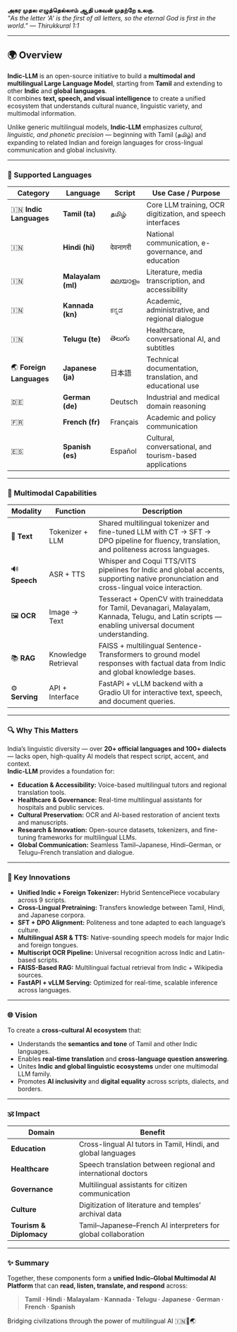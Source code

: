 
**அகர முதல எழுத்தெல்லாம் ஆதி பகவன் முதற்றே உலகு.**  
*"As the letter 'A' is the first of all letters, so the eternal God is first in the world." — Thirukkural 1:1*

---

## 🌍 Overview

**Indic-LLM** is an open-source initiative to build a **multimodal and multilingual Large Language Model**, starting from **Tamil** and extending to other **Indic** and **global languages**.  
It combines **text, speech, and visual intelligence** to create a unified ecosystem that understands cultural nuance, linguistic variety, and multimodal information.

Unlike generic multilingual models, **Indic-LLM** emphasizes *cultural, linguistic, and phonetic precision* — beginning with Tamil (தமிழ்) and expanding to related Indian and foreign languages for cross-lingual communication and global inclusivity.

---

### 🧠 Supported Languages

| Category | Language | Script | Use Case / Purpose |
|-----------|-----------|---------|--------------------|
| 🇮🇳 **Indic Languages** | **Tamil (ta)** | தமிழ் | Core LLM training, OCR digitization, and speech interfaces |
| 🇮🇳  | **Hindi (hi)** | देवनागरी | National communication, e-governance, and education |
| 🇮🇳  | **Malayalam (ml)** | മലയാളം | Literature, media transcription, and accessibility |
| 🇮🇳  | **Kannada (kn)** | ಕನ್ನಡ | Academic, administrative, and regional dialogue |
| 🇮🇳  | **Telugu (te)** | తెలుగు | Healthcare, conversational AI, and subtitles |
| 🌏 **Foreign Languages** | **Japanese (ja)** | 日本語 | Technical documentation, translation, and educational use |
| 🇩🇪  | **German (de)** | Deutsch | Industrial and medical domain reasoning |
| 🇫🇷  | **French (fr)** | Français | Academic and policy communication |
| 🇪🇸  | **Spanish (es)** | Español | Cultural, conversational, and tourism-based applications |

---

### 🧩 Multimodal Capabilities

| Modality | Function | Description |
|-----------|-----------|-------------|
| 📝 **Text** | Tokenizer + LLM | Shared multilingual tokenizer and fine-tuned LLM with CT → SFT → DPO pipeline for fluency, translation, and politeness across languages. |
| 🔊 **Speech** | ASR + TTS | Whisper and Coqui TTS/VITS pipelines for Indic and global accents, supporting native pronunciation and cross-lingual voice interaction. |
| 🖼️ **OCR** | Image → Text | Tesseract + OpenCV with traineddata for Tamil, Devanagari, Malayalam, Kannada, Telugu, and Latin scripts — enabling universal document understanding. |
| 📚 **RAG** | Knowledge Retrieval | FAISS + multilingual Sentence-Transformers to ground model responses with factual data from Indic and global knowledge bases. |
| ⚙️ **Serving** | API + Interface | FastAPI + vLLM backend with a Gradio UI for interactive text, speech, and document queries. |

---

### 🔍 Why This Matters

India’s linguistic diversity — over **20+ official languages and 100+ dialects** — lacks open, high-quality AI models that respect script, accent, and context.  
**Indic-LLM** provides a foundation for:

- **Education & Accessibility:** Voice-based multilingual tutors and regional translation tools.  
- **Healthcare & Governance:** Real-time multilingual assistants for hospitals and public services.  
- **Cultural Preservation:** OCR and AI-based restoration of ancient texts and manuscripts.  
- **Research & Innovation:** Open-source datasets, tokenizers, and fine-tuning frameworks for multilingual LLMs.  
- **Global Communication:** Seamless Tamil–Japanese, Hindi–German, or Telugu–French translation and dialogue.

---

### 🧬 Key Innovations

- **Unified Indic + Foreign Tokenizer:** Hybrid SentencePiece vocabulary across 9 scripts.  
- **Cross-Lingual Pretraining:** Transfers knowledge between Tamil, Hindi, and Japanese corpora.  
- **SFT + DPO Alignment:** Politeness and tone adapted to each language’s culture.  
- **Multilingual ASR & TTS:** Native-sounding speech models for major Indic and foreign tongues.  
- **Multiscript OCR Pipeline:** Universal recognition across Indic and Latin-based scripts.  
- **FAISS-Based RAG:** Multilingual factual retrieval from Indic + Wikipedia sources.  
- **FastAPI + vLLM Serving:** Optimized for real-time, scalable inference across languages.

---

### 🌐 Vision

To create a **cross-cultural AI ecosystem** that:
- Understands the **semantics and tone** of Tamil and other Indic languages.  
- Enables **real-time translation** and **cross-language question answering**.  
- Unites **Indic and global linguistic ecosystems** under one multimodal LLM family.  
- Promotes **AI inclusivity** and **digital equality** across scripts, dialects, and borders.

---

### 🕉️ Impact

| Domain | Benefit |
|---------|----------|
| **Education** | Cross-lingual AI tutors in Tamil, Hindi, and global languages |
| **Healthcare** | Speech translation between regional and international doctors |
| **Governance** | Multilingual assistants for citizen communication |
| **Culture** | Digitization of literature and temples’ archival data |
| **Tourism & Diplomacy** | Tamil–Japanese–French AI interpreters for global collaboration |

---

### ✨ Summary

Together, these components form a **unified Indic–Global Multimodal AI Platform** that can **read, listen, translate, and respond** across:
> **Tamil · Hindi · Malayalam · Kannada · Telugu · Japanese · German · French · Spanish**

Bridging civilizations through the power of multilingual AI 🇮🇳🤝🌏

